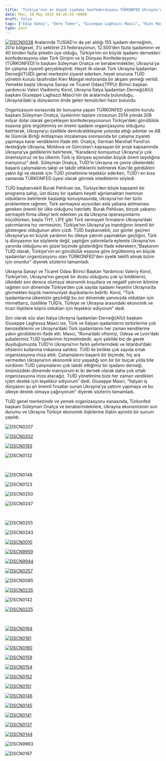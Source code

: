 ```yaml
---
title: 'Türkiye’nin en büyük işadamı konfederasyonu TÜRKONFED Ukrayna’da TUİD’in konuğuydu'
date: Mon, 18 May 2015 04:26:33 +0000
draft: false
tags: ["Edip Gümüş", "Emre Tamer", "Giuseppe Laghazzi Masci", "Kiev Mangal restoran", "Süleyman Onatça", "TPPU", "TUİD (Türk Ukrayna İşadamları Derneği)", "türkonfed", "Türkonfed Ukrayna", "TUSİAD", "Ukrayna İtalya İşadamları Derneği", "Ukrayna Sanayi ve Ticaret Odası", "Valeri Vladimiriç Korol"]
type: post
---
```


[![DSCN0038](https://burakpehlivan.org/wp-content/uploads/2015/05/DSCN0038.jpg)](https://burakpehlivan.org/wp-content/uploads/2015/05/DSCN0038.jpg)
Aralarında TUSİAD’ın da yer aldığı 155 işadamı derneğinin, 20’si bölgesel, 3’ü sektörel 23 federasyonun, 12.500’den fazla işadamının ve 40 binden fazla şirketin üye olduğu, Türkiye’nin en büyük işadamı dernekleri konfederasyonu olan Türk Girişim ve İş Dünyası Konfederasyonu (TÜRKONFED)’in başkanı Süleyman Onatça ve beraberindekiler, Ukrayna’ya bir çalışma ziyareti gerçekleştirdi. Heyet ilk olarak Türk Ukrayna İşadamları Derneği(TUİD) genel merkezini ziyaret ederken, heyet onuruna TUİD yönetim kurulu tarafından Kiev Mangal restoranda bir akşam yemeği verildi. Yemekte başta Ukrayna Sanayi ve Ticaret Odası(TPPU) Birinci başkan yardımcısı Valeri Vladimiriç Korol, Ukrayna İtalya İşadamları Derneği(AIU) başkanı Giuseppe Laghazzi Masci’nin de aralarında bulunduğu, Ukrayna’daki iş dünyasının önde gelen temsilcileri hazır bulundu.

Organizasyon esnasında bir konuşma yapan TÜRKONFED yönetim kurulu başkanı Süleyman Onatça, üyelerinin toplam cirosunun 2014 yılında 208 milyar dolar olarak gerçekleşen konfederasyonunun Türkiye’deki gönüllülük esasına göre örgütlenmiş en önemi işadamı organizasyonu olduğunu belirterek, Ukrayna’yı özellikle demokratikleşme yolunda attığı adımlar ve AB ile Gümrük Birliği Antlaşması imzalaması sonrasında bir çalışma ziyareti yapmaya karar verdiklerini ifade etti. Onatça, German Marshall Fond’un desteğiyle Ukrayna, Moldova ve Gürcistan’ı kapsayan bir proje kapsamında Ukrayna’ya geldiklerini belirterek, “Karadeniz komşumuz Ukrayna’yı çok önemsiyoruz ve bu ülkenin Türk iş dünyası açısından büyük önem taşıdığına inanıyoruz” dedi. Süleyman Onatça, TUİD’in Ukrayna ve çevre ülkelerdeki başarılı çalışmalarını takip ve takdir ettiklerini belirterek Kiev’de gördükleri yakın ilgi ve destek için TUİD yönetimine teşekkür ederken, TUİD’i en kısa zamanda TÜRKONFED üyesi olarak görmek istediklerini söyledi.

TUİD başkanvekili Burak Pehlivan ise, Türkiye’den böyle kapsamlı bir programa sahip, üst düzey bir işadamı heyeti ağırlamaktan memnun olduklarını belirterek başladığı konuşmasında, Ukrayna’nın her türlü problemlere rağmen, Türk sermayesi açısından asla yabana atılmaması gereken önemli bir ülke olduğunu hatırlattı. Burak Pehlivan, birçok yabancı sermayeli firma ülkeyi terk ederken ya da Ukrayna operasyonlarını küçültürken, başta THY, LİFE gibi Türk sermayeli firmaların Ukrayna’daki yatırımlarına hız vermesinin, Türkiye’nin Ukrayna’ya inandığının önemli bir göstergesi olduğunun altını çizdi. TUİD başkanvekili, zor günler geçiren Ukrayna’ya en büyük yardımın bu ülkeye yatırım yapmaktan geçtiğini, Türk iş dünyasının ise söylemle değil, yaptığım yatırımlarla eylemle Ukrayna’nın yanında olduğunu en güzel biçimde gösterdiğini ifade ederekern,"Başkanım TUİD olarak, Türkiye'nin en gönüllülük esasına göre örgütlenmiş en büyük işadamları organizasyonu olan TÜRKONFED'den üyelik teklifi almak bizim için onurdur" diyerek sözlerini tamamladı.

Ukrayna Sanayi ve Ticaret Odası Birinci Başkan Yardımcısı Valeriy Korol, Türkiye’nin, Ukrayna’nın gerçek bir dostu olduğunu çok iyi bildiklerini, ülkedeki son derece olumsuz ekonomik koşullara ve negatif yatırım iklimine rağmen son dönemde Türkiye’den çok sayıda işadamı heyetini Ukrayna’da görmekten büyük memnuniyet duyduklarını belirtti. Korol, “Türk işadamlarına ülkemizin geçirdiği bu zor dönemde yanımızda oldukları için minnettarız, özellikle TUİD’e, Türkiye ve Ukrayna arasındaki ekonomik ve ticari ilişkilere köprü oldukları için teşekkür ediyorum” dedi.

Son olarak söz alan İtalya Ukrayna İşadamları Derneği(AIU) başkanı Giuseppe Laghessa Masci ise, Türk ve İtalyan işadamlarını birbirlerine çok benzediklerini ve Ukrayna’daki Türk işadamlarını her zaman kendilerine yakın gördüklerini ifade etti. Masci, “Roma’daki ofisimiz, Odesa ve Lvov’daki şubelerimiz TUİD üyelerimin hizmetindedir, aynı şekilde biz de gerek duyduğumuzda TUİD’in Ukrayna’nın farklı şehirlerindeki ve İstanbul’daki ofislerini kullanma imkanına sahibiz. TUİD ile birlikte çok sayıda ortak organizasyona imza attık. Çalışmalarını başarılı bir biçimde, hiç ara vermeden Ukrayna’nın ekonomik kriz yaşadığı son bir bir buçuk yılda bile sürdüren TUİD çalışmalarını çok takdir ettiğimiz bir işadamı derneği, önümüzdeki dönemde inanıyorum ki iki dernek olarak daha çok ortak organizasyona imza atacağız. TUİD yönetimine bize her zaman verdikleri içten destek için teşekkür ediyorum” dedi. Giuseppe Masci, “İtalyan iş dünyasını şu an önemli fırsatlar sunan Ukrayna’ya yatırım yapmaya ve bu ülkeye destek olmaya çağırıyorum” diyerek sözlerini tamamladı.

TUİD genel merkezinde ve yemek organizasyonu esnasında, Türkonfed başkanı Süleyman Onatça ve beraberindekilere, Ukrayna ekonomisinin son durumu ve Ukrayna Türkiye ekonomik ilişkilerine ilişkin ayrıntılı bir sunum yapıldı.

![DSCN0207](https://burakpehlivan.org/wp-content/uploads/2015/05/DSCN0207.jpg)

[![DSCN0202](https://burakpehlivan.org/wp-content/uploads/2015/05/DSCN0202.jpg)](https://burakpehlivan.org/wp-content/uploads/2015/05/DSCN0202.jpg)

[![DSCN0193](https://burakpehlivan.org/wp-content/uploads/2015/05/DSCN0193.jpg)](https://burakpehlivan.org/wp-content/uploads/2015/05/DSCN0193.jpg)

![DSCN0132](https://burakpehlivan.org/wp-content/uploads/2015/05/DSCN0132.jpg)

 

![DSCN0148](https://burakpehlivan.org/wp-content/uploads/2015/05/DSCN0148.jpg)

![DSCN0123](https://burakpehlivan.org/wp-content/uploads/2015/05/DSCN0123.jpg)

![DSCN0250](https://burakpehlivan.org/wp-content/uploads/2015/05/DSCN0250.jpg)

![DSCN0247](https://burakpehlivan.org/wp-content/uploads/2015/05/DSCN0247.jpg)

 

![DSCN0255](https://burakpehlivan.org/wp-content/uploads/2015/05/DSCN0255.jpg)

![DSCN0243](https://burakpehlivan.org/wp-content/uploads/2015/05/DSCN0243.jpg)

[![DSCN0010](https://burakpehlivan.org/wp-content/uploads/2015/05/DSCN0010.jpg)](https://burakpehlivan.org/wp-content/uploads/2015/05/DSCN0010.jpg)

[![DSCN9959](https://burakpehlivan.org/wp-content/uploads/2015/05/DSCN9959.jpg)](https://burakpehlivan.org/wp-content/uploads/2015/05/DSCN9959.jpg)

[![DSCN9944](https://burakpehlivan.org/wp-content/uploads/2015/05/DSCN9944.jpg)](https://burakpehlivan.org/wp-content/uploads/2015/05/DSCN9944.jpg)

[![DSCN0257](https://burakpehlivan.org/wp-content/uploads/2015/05/DSCN0257.jpg)](https://burakpehlivan.org/wp-content/uploads/2015/05/DSCN0257.jpg)

![DSCN0085](https://burakpehlivan.org/wp-content/uploads/2015/05/DSCN0085.jpg)

[![DSCN0235](https://burakpehlivan.org/wp-content/uploads/2015/05/DSCN0235.jpg)](https://burakpehlivan.org/wp-content/uploads/2015/05/DSCN0235.jpg)

![DSCN0142](https://burakpehlivan.org/wp-content/uploads/2015/05/DSCN0142.jpg)

[![DSCN0225](https://burakpehlivan.org/wp-content/uploads/2015/05/DSCN0225.jpg)](https://burakpehlivan.org/wp-content/uploads/2015/05/DSCN0225.jpg)

 

[![DSCN0164](https://burakpehlivan.org/wp-content/uploads/2015/05/DSCN0164.jpg)](https://burakpehlivan.org/wp-content/uploads/2015/05/DSCN0164.jpg)

[![DSCN0161](https://burakpehlivan.org/wp-content/uploads/2015/05/DSCN0161.jpg)](https://burakpehlivan.org/wp-content/uploads/2015/05/DSCN0161.jpg)

[![DSCN0160](https://burakpehlivan.org/wp-content/uploads/2015/05/DSCN0160.jpg)](https://burakpehlivan.org/wp-content/uploads/2015/05/DSCN0160.jpg)

[![DSCN0159](https://burakpehlivan.org/wp-content/uploads/2015/05/DSCN0159.jpg)](https://burakpehlivan.org/wp-content/uploads/2015/05/DSCN0159.jpg)

[![DSCN0154](https://burakpehlivan.org/wp-content/uploads/2015/05/DSCN0154.jpg)](https://burakpehlivan.org/wp-content/uploads/2015/05/DSCN0154.jpg)

[![DSCN0152](https://burakpehlivan.org/wp-content/uploads/2015/05/DSCN0152.jpg)](https://burakpehlivan.org/wp-content/uploads/2015/05/DSCN0152.jpg)

[![DSCN0151](https://burakpehlivan.org/wp-content/uploads/2015/05/DSCN0151.jpg)](https://burakpehlivan.org/wp-content/uploads/2015/05/DSCN0151.jpg)

[![DSCN0146](https://burakpehlivan.org/wp-content/uploads/2015/05/DSCN0146.jpg)](https://burakpehlivan.org/wp-content/uploads/2015/05/DSCN0146.jpg)

[![DSCN0145](https://burakpehlivan.org/wp-content/uploads/2015/05/DSCN0145.jpg)](https://burakpehlivan.org/wp-content/uploads/2015/05/DSCN0145.jpg)

[![DSCN0141](https://burakpehlivan.org/wp-content/uploads/2015/05/DSCN0141.jpg)](https://burakpehlivan.org/wp-content/uploads/2015/05/DSCN0141.jpg)

[![DSCN0137](https://burakpehlivan.org/wp-content/uploads/2015/05/DSCN0137.jpg)](https://burakpehlivan.org/wp-content/uploads/2015/05/DSCN0137.jpg)

[![DSCN0144](https://burakpehlivan.org/wp-content/uploads/2015/05/DSCN0144.jpg)](https://burakpehlivan.org/wp-content/uploads/2015/05/DSCN0144.jpg)

![DSCN9963](https://burakpehlivan.org/wp-content/uploads/2015/05/DSCN9963.jpg)

![DSCN0167](https://burakpehlivan.org/wp-content/uploads/2015/05/DSCN0167.jpg)

